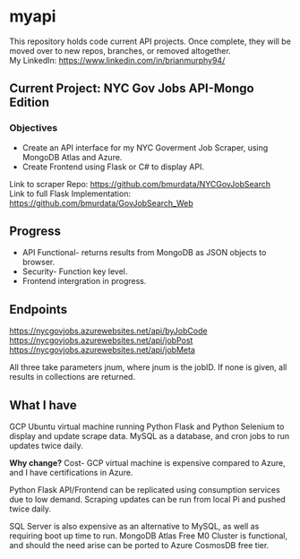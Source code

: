 # myapi
This repository holds code current API projects. Once complete, they will be moved over to new repos, branches, or removed altogether.  
My LinkedIn: https://www.linkedin.com/in/brianmurphy94/

## Current Project: NYC Gov Jobs API-Mongo Edition

### Objectives
* Create an API interface for my NYC Goverment Job Scraper, using MongoDB Atlas and Azure.  
* Create Frontend using Flask or C# to display API.

Link to scraper Repo: https://github.com/bmurdata/NYCGovJobSearch  
Link to full Flask Implementation: https://github.com/bmurdata/GovJobSearch_Web

## Progress
* API Functional- returns results from MongoDB as JSON objects to browser.
* Security- Function key level. 
* Frontend intergration in progress.

## Endpoints
https://nycgovjobs.azurewebsites.net/api/byJobCode
https://nycgovjobs.azurewebsites.net/api/jobPost
https://nycgovjobs.azurewebsites.net/api/jobMeta

All three take parameters jnum, where jnum is the jobID. If none is given, all results in collections are returned.
## What I have
GCP Ubuntu virtual machine running Python Flask and Python Selenium to display and update scrape data. MySQL as a database, and cron jobs to run updates twice daily.

**Why change?** Cost- GCP virtual machine is expensive compared to Azure, and I have certifications in Azure.

Python Flask API/Frontend can be replicated using consumption services due to low demand. Scraping updates can be run from local Pi and pushed twice daily.

SQL Server is also expensive as an alternative to MySQL, as well as requiring boot up time to run. MongoDB Atlas Free M0 Cluster is functional, and should the need arise can be ported to Azure CosmosDB free tier.
